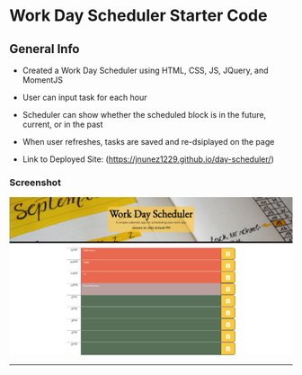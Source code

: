 # Work Day Scheduler Starter Code
## General Info

*  Created a Work Day Scheduler using HTML, CSS, JS, JQuery, and MomentJS

*  User can input task for each hour

*  Scheduler can show whether the scheduled block is in the future, current, or in the past

*  When user refreshes, tasks are saved and re-dsiplayed on the page

*  Link to Deployed Site: (https://jnunez1229.github.io/day-scheduler/)
 
### Screenshot

![Screenshot of Coding Quiz Homepage](Develop/images/day-scheduler.png)

---